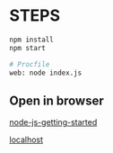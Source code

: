 # STEPS

```sh
npm install
npm start

# Procfile
web: node index.js


```

## Open in browser
[node-js-getting-started](https://red-drake-78755.herokuapp.com/)

[localhost](http://localhost:3000/)
